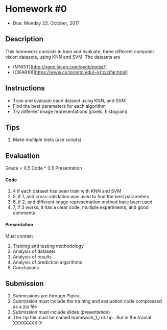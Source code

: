 # Homework #0

- Due: Monday 23, October, 2017

## Description

This homework consists in train and evaluate, three different computer vision datasets, using KNN and SVM. The datasets are

- (MNIST)[http://yann.lecun.com/exdb/mnist/]
- (CIFAR10)[https://www.cs.toronto.edu/~kriz/cifar.html]

## Instructions

- Train and evaluate each dataset using KNN, and SVM
- Find the best parameters for each algorithm
- Try different image representations (pixels, histogram)

## Tips

1. Make multiple tests (use scripts)


## Evaluation

Grade = 0.5 Code * 0.5 Presentation

#### Code

1. 4 if each dataset has been train with KNN and SVM
2. 5, if 1, and cross-validation was used to find the best parameters 
3. 6, if 2, and different image representation method have been used
4. 7, if 3 works, it has a clear code, multiple experiments, and good comments

#### Presentation 

Must contain

1. Training and testing methodology
2. Analysis of datasets
3. Analysis of results
4. Analysis of prediction algorithms
5. Conclusions

## Submission

1. Submissions are through Platea.
2. Submission must include the training and evaluation code compressed as a zip file
3. Submission must include slides (presentation) 
4. The zip file must be named homework_1_rut.zip . Rut in the format XXXXXXXX-X








